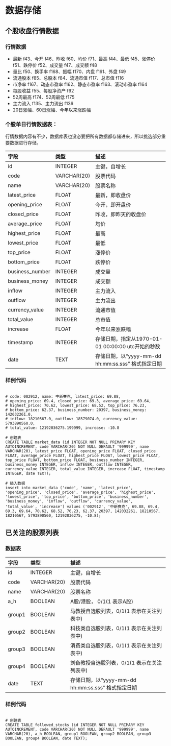 # 数据存储

## 个股收盘行情数据

### 行情数据

- 最新 f43、今开 f46、昨收 f60、均价 f71、最高 f44、最低 f45、涨停价 f51、跌停价 f52、成交量 f47、成交额 f48
- 量比 f50、换手率 f168、振幅 f170、内盘 f161、外盘 f49
- 流通股本 f85、总股本 f84、流通市值 f117、总市值 f116
- 市净率 f167、动态市盈率 f162、静态市盈率 f163、滚动市盈率 f164
- 每股收益 f55、每股净资产 f92
- 52周最高 f174、52周最低 f175
- 主力流入 f135、主力流出 f136
- 20日涨幅、60日涨幅、今年以来涨跌幅


### 个股单日行情数据表：

行情数据内容有不少，数据库表也没必要把所有数据都存储进来，所以挑选部分重要数据进行存储。

| 字段 | 类型 | 描述 |
| :-- | :-- | :-- |
| id | INTEGER | 主键，自增长|
| code | VARCHAR(20) | 股票代码|
| name | VARCHAR(20) | 股票名称|
| latest_price | FLOAT | 最新，即收盘价|
| opening_price | FLOAT | 今开，即开盘价|
| closed_price | FLOAT | 昨收，即昨天的收盘价|
| average_price | FLOAT | 均价|
| highest_price | FLOAT | 最高|
| lowest_price | FLOAT | 最低|
| top_price | FLOAT | 涨停价|
| bottom_price | FLOAT | 跌停价|
| business_number| INTEGER | 成交量|
| business_money | INTEGER | 成交额|
| inflow | INTEGER | 主力流入|
| outflow | INTEGER | 主力流出|
| currency_value | INTEGER | 流通市值|
| total_value | INTEGER | 总市值|
| increase | FLOAT | 今年以来涨跌幅|
| timestamp | INTEGER | 存储日期，指定从1970-01-01 00:00:00 utc开始的秒数|
| date | TEXT | 存储日期，以“yyyy-mm-dd hh:mm:ss.sss” 格式指定日期|


### 样例代码

```text

# code: 002912, name: 中新赛克, latest_price: 69.88,
# opening_price: 69.4, closed_price: 69.3, average_price: 69.64,
# highest_price: 70.62, lowest_price: 68.52, top_price: 76.23,
# bottom_price: 62.37, business_number: 20397, business_money: 142032261.0,
# inflow: 18210567.0, outflow: 18579074.0, currency_value: 5793890560.0,
# total_value: 12192036275.199999, increase: -10.8

# 创建表
CREATE TABLE market_data (id INTEGER NOT NULL PRIMARY KEY AUTOINCREMENT, code VARCHAR(20) NOT NULL DEFAULT '999999', name VARCHAR(20), latest_price FLOAT, opening_price FLOAT, closed_price FLOAT, average_price FLOAT, highest_price FLOAT, lowest_price FLOAT, top_price FLOAT, bottom_price FLOAT, business_number INTEGER, business_money INTEGER, inflow INTEGER, outflow INTEGER, currency_value INTEGER, total_value INTEGER, increase FLOAT, timestamp INTEGER, date TEXT);

# 插入数据
insert into market_data ('code', 'name', 'latest_price', 'opening_price', 'closed_price', 'average_price', 'highest_price', 'lowest_price', 'top_price', 'bottom_price', 'business_number', 'business_money', 'inflow', 'outflow', 'currency_value', 'total_value', 'increase') values ('002912', '中新赛克', 69.88, 69.4, 69.3, 69.64, 70.62, 68.52, 76.23, 62.37, 20397, 142032261, 18210567, 18210567, 5793890560, 12192036275, -10.8);
```



## 已关注的股票列表

### 数据表

| 字段 | 类型 | 描述 |
| :-- | :-- | :-- |
| id | INTEGER | 主键，自增长|
| code | VARCHAR(20) | 股票代码|
| name | VARCHAR(20) | 股票名称|
| a_h | BOOLEAN | A股/港股， 0/1(1 表示A股)|
| group1 | BOOLEAN | 马教授自选股列表，0/1(1 表示在关注列表中)|
| group2 | BOOLEAN | 科技类自选股列表，0/1(1 表示在关注列表中)|
| group3 | BOOLEAN | 消费类自选股列表，0/1(1 表示在关注列表中)|
| group4 | BOOLEAN | 刘备教授自选股列表，0/1(1 表示在关注列表中)|
| date | TEXT | 存储日期，以“yyyy-mm-dd hh:mm:ss.sss” 格式指定日期|


### 样例代码

```text

# 创建表
CREATE TABLE followed_stocks (id INTEGER NOT NULL PRIMARY KEY AUTOINCREMENT, code VARCHAR(20) NOT NULL DEFAULT '999999', name VARCHAR(20), a_h BOOLEAN, group1 BOOLEAN, group2 BOOLEAN, group3 BOOLEAN, group4 BOOLEAN, date TEXT);


```